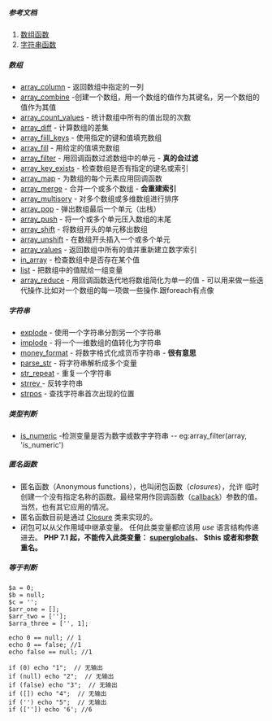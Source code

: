 ##### 参考文档
1. [数组函数](https://secure.php.net/manual/zh/ref.array.php)
2. [字符串函数](https://secure.php.net/manual/zh/ref.strings.php)

##### 数组
- [array_column](https://secure.php.net/manual/zh/function.array-column.php) - 返回数组中指定的一列
- [array_combine](https://secure.php.net/manual/zh/function.array-combine.php) -创建一个数组，用一个数组的值作为其键名，另一个数组的值作为其值 
- [array_count_values](https://secure.php.net/manual/zh/function.array-count-values.php) - 统计数组中所有的值出现的次数
- [array_diff](https://secure.php.net/manual/zh/function.array-diff.php) - 计算数组的差集
- [array_fiill_keys](https://secure.php.net/manual/zh/function.array-fill-keys.php) - 使用指定的键和值填充数组
- [array_fill](https://secure.php.net/manual/zh/function.array-fill.php) - 用给定的值填充数组
- [array_filter](https://php.net/manual/zh/function.array-filter.php) - 用回调函数过滤数组中的单元 - **真的会过滤**
- [array_key_exists](https://php.net/manual/zh/function.array-key-exists.php) - 检查数组是否有指定的键名或索引
- [array_map](https://secure.php.net/manual/zh/function.array-map.php) - 为数组的每个元素应用回调函数
- [array_merge](https://php.net/manual/zh/function.array-merge.php) - 合并一个或多个数组 - **会重建索引**
- [array_multisory](https://php.net/manual/zh/function.array-multisort.php) - 对多个数组或多维数组进行排序
- [array_pop](https://secure.php.net/manual/zh/function.array-pop.php) -  弹出数组最后一个单元（出栈）
- [array_push](https://php.net/manual/zh/function.array-push.php) - 将一个或多个单元压入数组的末尾
- [array_shift](https://php.net/manual/zh/function.array-shift.php) - 将数组开头的单元移出数组
- [array_unshift](https://php.net/manual/zh/function.array-unshift.php) - 在数组开头插入一个或多个单元
- [array_values](https://secure.php.net/manual/zh/function.array-values.php) - 返回数组中所有的值并重新建立数字索引
- [in_array](https://secure.php.net/manual/zh/function.in-array.php) - 检查数组中是否存在某个值
- [list](https://secure.php.net/manual/zh/function.list.php) - 把数组中的值赋给一组变量
- [array_reduce](https://secure.php.net/manual/zh/function.array-reduce.php) - 用回调函数迭代地将数组简化为单一的值 - 可以用来做一些迭代操作.比如对一个数组的每一项做一些操作.跟foreach有点像

##### 字符串
- [explode](https://secure.php.net/manual/zh/function.explode.php) - 使用一个字符串分割另一个字符串
- [implode](https://secure.php.net/manual/zh/function.implode.php) - 将一个一维数组的值转化为字符串
- [money_format](https://secure.php.net/manual/zh/function.money-format.php) - 将数字格式化成货币字符串 - **很有意思**
- [parse_str](https://secure.php.net/manual/zh/function.parse-str.php) - 将字符串解析成多个变量
- [str_repeat](https://secure.php.net/manual/zh/function.str-repeat.php) - 重复一个字符串
- [strrev ](https://secure.php.net/manual/zh/function.strrev.php) - 反转字符串
- [strpos](https://secure.php.net/manual/zh/function.strpos.php) - 查找字符串首次出现的位置

##### 类型判断
- [is_numeric](<https://www.php.net/manual/zh/function.is-numeric.php>) -检测变量是否为数字或数字字符串 -- eg:array_filter(array, 'is_numeric')

##### 匿名函数
- 匿名函数（Anonymous functions），也叫闭包函数（*closures*），允许 临时创建一个没有指定名称的函数。最经常用作回调函数（[callback](https://php.net/manual/zh/language.pseudo-types.php#language.types.callback)）参数的值。当然，也有其它应用的情况。
- 匿名函数目前是通过 [Closure](https://php.net/manual/zh/class.closure.php) 类来实现的。
- 闭包可以从父作用域中继承变量。 任何此类变量都应该用 *use* 语言结构传递进去。 **PHP 7.1 起，不能传入此类变量： [superglobals](https://php.net/manual/zh/language.variables.predefined.php)、 $this 或者和参数重名。**

##### 等于判断
```
$a = 0;
$b = null;
$c = '';
$arr_one = [];
$arr_two = [''];
$arra_three = ['', 1];

echo 0 == null; // 1
echo 0 == false; //1
echo false == null; //1

if (0) echo "1";  // 无输出
if (null) echo "2";  // 无输出
if (false) echo "3";  // 无输出
if ([]) echo "4";  // 无输出
if ('') echo "5";  // 无输出
if (['']) echo '6'; //6
```

